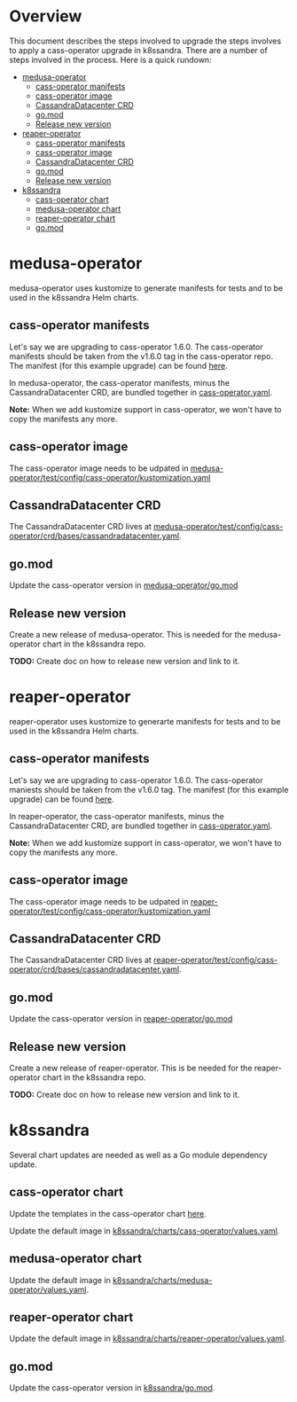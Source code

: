 # Overview
This document describes the steps involved to upgrade the steps involves to apply a cass-operator upgrade in k8ssandra. There are a number of steps involved in the process. Here is a quick rundown:

* [medusa-operator](#medusa-operator)
  * [cass-operator manifests](#cass-operator-manifests-1)
  * [cass-operator image](#cass-operator-image-1)
  * [CassandraDatacenter CRD](#cassandradatacenter-crd-1)
  * [go.mod](#gomod-1)
  * [Release new version](#release-new-version-1)
* [reaper-operator](#reaper-operator)
  * [cass-operator manifests](#cass-operator-manifests-2)
  * [cass-operator image](#cass-operator-image-2)
  * [CassandraDatacenter CRD](#cassandradatacenter-crd-2)
  * [go.mod](#gomod-2)
  * [Release new version](#release-new-version-2)
* [k8ssandra](#k8ssandra)
  * [cass-operator chart](#cass-operator-chart)
  * [medusa-operator chart](#medusa-operator-chart)
  * [reaper-operator chart](#reaper-operator-chart)
  * [go.mod](#gomod-3)


# medusa-operator
medusa-operator uses kustomize to generate manifests for tests and to be used in the k8ssandra Helm charts.

## cass-operator manifests
Let's say we are upgrading to cass-operator 1.6.0. The cass-operator manifests should be taken from the v1.6.0 tag in the cass-operator repo. The manifest (for this example upgrade) can be found [here](https://github.com/datastax/cass-operator/tree/v1.6.0/operator/deploy).

In medusa-operator, the cass-operator manifests, minus the CassandraDatacenter CRD, are bundled together in [cass-operator.yaml](https://github.com/k8ssandra/medusa-operator/blob/master/test/config/cass-operator/cass-operator.yaml).

**Note:** When we add kustomize support in cass-operator, we won't have to copy the manifests any more.

## cass-operator image
The cass-operator image needs to be udpated in [medusa-operator/test/config/cass-operator/kustomization.yaml](https://github.com/k8ssandra/medusa-operator/blob/master/test/config/cass-operator/kustomization.yaml)

## CassandraDatacenter CRD
The CassandraDatacenter CRD lives at [medusa-operator/test/config/cass-operator/crd/bases/cassandradatacenter.yaml](https://github.com/k8ssandra/medusa-operator/blob/master/test/config/cass-operator/crd/bases/cassandradatacenter.yaml).

## go.mod
Update the cass-operator version in [medusa-operator/go.mod](https://github.com/k8ssandra/medusa-operator/blob/master/go.mod)

## Release new version
Create a new release of medusa-operator. This is needed for the medusa-operator chart in the k8ssandra repo.

**TODO:** Create doc on how to release new version and link to it.

# reaper-operator
reaper-operator uses kustomize to generarte manifests for tests and to be used in the k8ssandra Helm charts.

## cass-operator manifests
Let's say we are upgrading to cass-operator 1.6.0. The cass-operator maniests should be taken from the v1.6.0 tag. The manifest (for this example upgrade) can be found [here](https://github.com/datastax/cass-operator/tree/v1.6.0/operator/deploy).

In reaper-operator, the cass-operator manifests, minus the CassandraDatacenter CRD, are bundled together in [cass-operator.yaml](https://github.com/k8ssandra/reaper-operator/blob/master/test/config/cass-operator/cass-operator.yaml).

**Note:** When we add kustomize support in cass-operator, we won't have to copy the manifests any more.

## cass-operator image
The cass-operator image needs to be udpated in [reaper-operator/test/config/cass-operator/kustomization.yaml](https://github.com/k8ssandra/reaper-operator/blob/master/test/config/cass-operator/kustomization.yaml)

## CassandraDatacenter CRD
The CassandraDatacenter CRD lives at [reaper-operator/test/config/cass-operator/crd/bases/cassandradatacenter.yaml](https://github.com/k8ssandra/reaper-operator/blob/master/test/config/cass-operator/crd/bases/cassandradatacenter.yaml).

## go.mod
Update the cass-operator version in [reaper-operator/go.mod](https://github.com/k8ssandra/reaper-operator/blob/master/go.mod)

## Release new version
Create a new release of reaper-operator. This is be needed for the reaper-operator chart in the k8ssandra repo.

**TODO:** Create doc on how to release new version and link to it.

# k8ssandra
Several chart updates are needed as well as a Go module dependency update.

## cass-operator chart
Update the templates in the cass-operator chart [here](https://github.com/k8ssandra/k8ssandra/tree/main/charts/cass-operator).

Update the default image in [k8ssandra/charts/cass-operator/values.yaml](https://github.com/k8ssandra/k8ssandra/blob/main/charts/cass-operator/values.yaml).

## medusa-operator chart
Update the default image in [k8ssandra/charts/medusa-operator/values.yaml](https://github.com/k8ssandra/k8ssandra/blob/main/charts/medusa-operator/values.yaml).

## reaper-operator chart
Update the default image in [k8ssandra/charts/reaper-operator/values.yaml](https://github.com/k8ssandra/k8ssandra/blob/main/charts/reaper-operator/values.yaml).

## go.mod
Update the cass-operator version in [k8ssandra/go.mod](https://github.com/k8ssandra/k8ssandra/blob/main/go.mod).